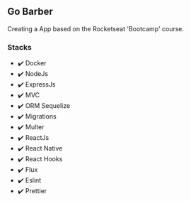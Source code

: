 ## Go Barber

Creating a App based on the Rocketseat 'Bootcamp' course.

### Stacks

- :heavy_check_mark: Docker
- :heavy_check_mark: NodeJs
- :heavy_check_mark: ExpressJs
- :heavy_check_mark: MVC
- :heavy_check_mark: ORM Sequelize
- :heavy_check_mark: Migrations
- :heavy_check_mark: Multer
- :heavy_check_mark: ReactJs
- :heavy_check_mark: React Native
- :heavy_check_mark: React Hooks
- :heavy_check_mark: Flux
- :heavy_check_mark: Eslint
- :heavy_check_mark: Prettier
